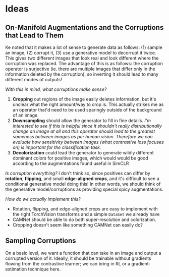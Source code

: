 # Ideas

## On-Manifold Augmentations and the Corruptions that Lead to Them
Ke noted that it makes a lot of sense to generate data as follows: (1) sample an image, (2) corrupt it, (3) use a generative model to decorrupt it twice. This gives two different images that look real and look different where the corruption was replaced. The advantage of this is as follows: the corruption operator is surjective (ie. there are multiple images that differ only in the information deleted by the corruption), so inverting it should lead to many different modes of outputs!

_With this in mind, what corruptions make sense?_
1) **Cropping** out regions of the image easily deletes information, but it's unclear what the right amount/way to crop is. This actually strikes me as an operator that'd need to be used sparingly outside of the background of an image.
2) **Downsampling** should allow the generator to fill in fine details. _I'm interested to see if this is helpful since it shouldn't really distributionally change an image at all and this operator should lead to the greatest sameness between images as per human vision. Therefore we can evaluate how sensitivity between images (what contrastive loss focuses on) is important for the classification task._
2) **Decolorization** could lead the generator to generate wildly different dominant colors for positive images, which would would be good according to the augmentations found useful in SimCLR

_Is corruption everything?_ I don't think so, since positives can differ by **rotation**, **flipping**, and small **edge-aligned crops**, and it's difficult to see a conditional generative model doing this! In other words, we should think of the generative model/corruptions as providing special spicy augmentations.

_How do we actually implement this?_
 - Rotation, flipping, and edge-aligned crops are easy to implement with the right TorchVision transforms and a simple `DataSet` we already have
 - CAMNet should be able to do both super-resolution and colorization.
 - Cropping doesn't seem like something CAMNet can easily do?

## Sampling Corruptions
On a basic level, we want a function that can take in an image and output a corrupted version of it. Ideally, it should be trainable without gradients flowing from the contrastive learner; we can bring in RL or a gradient-estimation technique here.
